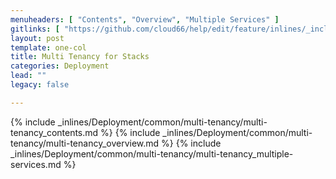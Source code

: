 ```yaml
---
menuheaders: [ "Contents", "Overview", "Multiple Services" ]
gitlinks: [ "https://github.com/cloud66/help/edit/feature/inlines/_includes/_inlines/Deployment/common/multi-tenancy/multi-tenancy_contents.md", "https://github.com/cloud66/help/edit/feature/inlines/_includes/_inlines/Deployment/common/multi-tenancy/multi-tenancy_overview.md", "https://github.com/cloud66/help/edit/feature/inlines/_includes/_inlines/Deployment/common/multi-tenancy/multi-tenancy_multiple-services.md" ]
layout: post
template: one-col
title: Multi Tenancy for Stacks
categories: Deployment
lead: ""
legacy: false

---
```


<a name="1"></a>{% include _inlines/Deployment/common/multi-tenancy/multi-tenancy_contents.md %}
<a name="2"></a>{% include _inlines/Deployment/common/multi-tenancy/multi-tenancy_overview.md %}
<a name="3"></a>{% include _inlines/Deployment/common/multi-tenancy/multi-tenancy_multiple-services.md %}
